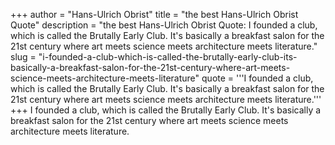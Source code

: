 +++
author = "Hans-Ulrich Obrist"
title = "the best Hans-Ulrich Obrist Quote"
description = "the best Hans-Ulrich Obrist Quote: I founded a club, which is called the Brutally Early Club. It's basically a breakfast salon for the 21st century where art meets science meets architecture meets literature."
slug = "i-founded-a-club-which-is-called-the-brutally-early-club-its-basically-a-breakfast-salon-for-the-21st-century-where-art-meets-science-meets-architecture-meets-literature"
quote = '''I founded a club, which is called the Brutally Early Club. It's basically a breakfast salon for the 21st century where art meets science meets architecture meets literature.'''
+++
I founded a club, which is called the Brutally Early Club. It's basically a breakfast salon for the 21st century where art meets science meets architecture meets literature.
